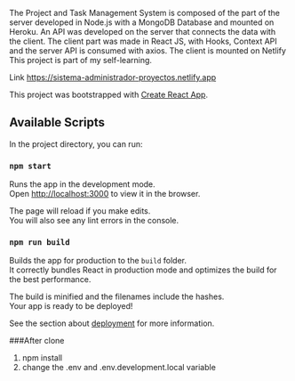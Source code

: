 The Project and Task Management System is composed of the part of the server developed in Node.js with a MongoDB Database and mounted on Heroku.
An API was developed on the server that connects the data with the client.
The client part was made in React JS, with Hooks, Context API and the server API is consumed with axios. The client is mounted on Netlify
This project is part of my self-learning.

Link https://sistema-administrador-proyectos.netlify.app

This project was bootstrapped with [Create React App](https://github.com/facebook/create-react-app).

## Available Scripts

In the project directory, you can run:

### `npm start`

Runs the app in the development mode.<br />
Open [http://localhost:3000](http://localhost:3000) to view it in the browser.

The page will reload if you make edits.<br />
You will also see any lint errors in the console.

### `npm run build`

Builds the app for production to the `build` folder.<br />
It correctly bundles React in production mode and optimizes the build for the best performance.

The build is minified and the filenames include the hashes.<br />
Your app is ready to be deployed!

See the section about [deployment](https://facebook.github.io/create-react-app/docs/deployment) for more information.

###After clone
1. npm install
2. change the .env and .env.development.local variable
